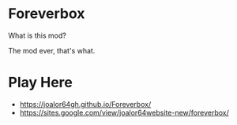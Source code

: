 # Foreverbox

What is this mod?

The mod ever, that's what.

# Play Here

* https://joalor64gh.github.io/Foreverbox/
* https://sites.google.com/view/joalor64website-new/foreverbox/
